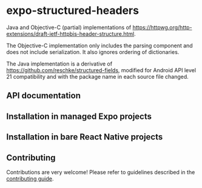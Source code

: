 # expo-structured-headers

Java and Objective-C (partial) implementations of https://httpwg.org/http-extensions/draft-ietf-httpbis-header-structure.html.

The Objective-C implementation only includes the parsing component and does not include serialization. It also ignores ordering of dictionaries.

The Java implementation is a derivative of https://github.com/reschke/structured-fields, modified for Android API level 21 compatibility and with the package name in each source file changed.

## API documentation

## Installation in managed Expo projects

## Installation in bare React Native projects

## Contributing

Contributions are very welcome! Please refer to guidelines described in the [contributing guide](https://github.com/expo/expo#contributing).
